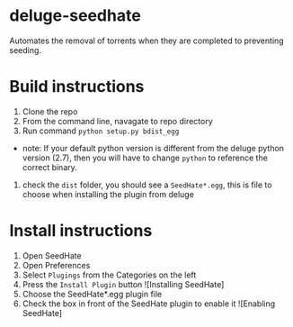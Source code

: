 # deluge-seedhate
Automates the removal of torrents when they are completed to preventing seeding.

# Build instructions
1. Clone the repo
1. From the command line, navagate to repo directory
1. Run command `python setup.py bdist_egg`
  * note: If your default python version is different from the deluge python version (2.7), then you will have to change `python` to reference the correct binary.
1. check the `dist` folder, you should see a `SeedHate*.egg`, this is file to choose when installing the plugin from deluge

# Install instructions
1. Open SeedHate
1. Open Preferences
1. Select `Plugings` from the Categories on the left
1. Press the `Install Plugin` button
![Installing SeedHate]
1. Choose the SeedHate*.egg plugin file
1. Check the box in front of the SeedHate plugin to enable it
![Enabling SeedHate]
